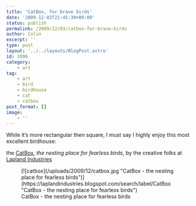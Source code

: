 ```yaml
---
title: 'CatBox, for brave birds'
date: '2009-12-03T21:45:39+00:00'
status: publish
permalink: /2009/12/03/catbox-for-brave-birds
author: Colin
excerpt: ''
type: post
layout: '../../layouts/BlogPost.astro'
id: 1096
category:
    - art
tag:
    - art
    - bird
    - birdhouse
    - cat
    - catbox
post_format: []
image:
    - ''
---
```

While it’s more rectangular then square, I must say I highly enjoy this most excellent birdhouse:

the [CatBox](https://laplandindustries.blogspot.com/search/label/CatBox), *the nesting place for fearless birds*, by the creative folks at [Lapland Industries](https://laplandindustries.com/)

<figure aria-describedby="caption-attachment-1097" class="wp-caption aligncenter" id="attachment_1097" style="width: 428px">[![catbox](/uploads/2009/12/catbox.jpg "CatBox - the nesting place for fearless birds")](https://laplandindustries.blogspot.com/search/label/CatBox "CatBox - the nesting place for fearless birds")<figcaption class="wp-caption-text" id="caption-attachment-1097">CatBox - the nesting place for fearless birds</figcaption></figure>